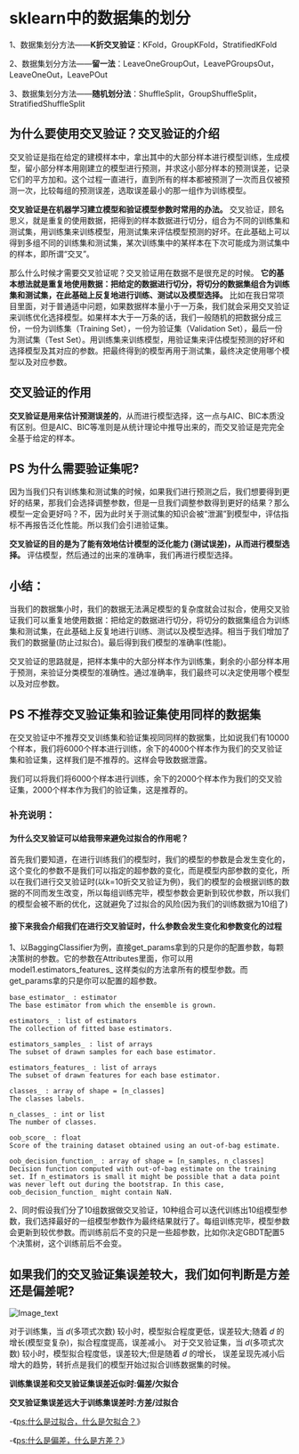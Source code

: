 # sklearn中的数据集的划分

1、数据集划分方法——__K折交叉验证__：KFold，GroupKFold，StratifiedKFold

2、数据集划分方法——__留一法__：LeaveOneGroupOut，LeavePGroupsOut，LeaveOneOut，LeavePOut

3、数据集划分方法——__随机划分法__：ShuffleSplit，GroupShuffleSplit，StratifiedShuffleSplit



## 为什么要使用交叉验证？交叉验证的介绍

交叉验证是指在给定的建模样本中，拿出其中的大部分样本进行模型训练，生成模型，留小部分样本用刚建立的模型进行预测，并求这小部分样本的预测误差，记录它们的平方加和。这个过程一直进行，直到所有的样本都被预测了一次而且仅被预测一次，比较每组的预测误差，选取误差最小的那一组作为训练模型。


__交叉验证是在机器学习建立模型和验证模型参数时常用的办法。__ 交叉验证，顾名思义，就是重复的使用数据，把得到的样本数据进行切分，组合为不同的训练集和测试集，用训练集来训练模型，用测试集来评估模型预测的好坏。在此基础上可以得到多组不同的训练集和测试集，某次训练集中的某样本在下次可能成为测试集中的样本，即所谓“交叉”。　

那么什么时候才需要交叉验证呢？交叉验证用在数据不是很充足的时候。 __它的基本想法就是重复地使用数据：把给定的数据进行切分，将切分的数据集组合为训练集和测试集，在此基础上反复地进行训练、测试以及模型选择。__ 比如在我日常项目里面，对于普通适中问题，如果数据样本量小于一万条，我们就会采用交叉验证来训练优化选择模型。如果样本大于一万条的话，我们一般随机的把数据分成三份，一份为训练集（Training Set），一份为验证集（Validation Set），最后一份为测试集（Test Set）。用训练集来训练模型，用验证集来评估模型预测的好坏和选择模型及其对应的参数。把最终得到的模型再用于测试集，最终决定使用哪个模型以及对应参数。



## 交叉验证的作用

__交叉验证是用来估计预测误差的__，从而进行模型选择，这一点与AIC、BIC本质没有区别。但是AIC、BIC等准则是从统计理论中推导出来的，而交叉验证是完完全全基于给定的样本。


## PS 为什么需要验证集呢?

因为当我们只有训练集和测试集的时候，如果我们进行预测之后，我们想要得到更好的结果，那我们会选择调整参数，但是一旦我们调整参数得到更好的结果？那么模型一定会更好吗？不，因为此时关于测试集的知识会被“泄漏”到模型中，评估指标不再报告泛化性能。所以我们会引进验证集。


__交叉验证的目的是为了能有效地估计模型的泛化能力 (测试误差)，从而进行模型选择。__ 评估模型，然后通过的出来的准确率，我们再进行模型选择。

## 小结：

当我们的数据集小时，我们的数据无法满足模型的复杂度就会过拟合，使用交叉验证我们可以重复地使用数据：把给定的数据进行切分，将切分的数据集组合为训练集和测试集，在此基础上反复地进行训练、测试以及模型选择。相当于我们增加了我们的数据量(防止过拟合)。最后得到我们模型的准确率(性能)。

交叉验证的思路就是，把样本集中的大部分样本作为训练集，剩余的小部分样本用于预测，来验证分类模型的准确性。通过准确率，我们最终可以决定使用哪个模型以及对应参数。

## PS 不推荐交叉验证集和验证集使用同样的数据集

在交叉验证中不推荐交叉训练集和验证集视同同样的数据集，比如说我们有10000个样本，我们将6000个样本进行训练，余下的4000个样本作为我们的交叉验证集和验证集，这样我们是不推荐的。这样会导致数据泄露。

我们可以将我们将6000个样本进行训练，余下的2000个样本作为我们的交叉验证集，2000个样本作为我们的验证集，这是推荐的。

### 补充说明：

#### 为什么交叉验证可以给我带来避免过拟合的作用呢？

首先我们要知道，在进行训练我们的模型时，我们的模型的参数是会发生变化的，这个变化的参数不是我们可以指定的超参数的变化，而是模型内部参数的变化，所以在我们进行交叉验证时(以k=10折交叉验证为例)，我们的模型的会根据训练的数据的不同而发生改变，所以每组训练完毕，模型参数会更新到较优参数，所以我们的模型会被不断的优化，这就避免了过拟合的风险(因为我们的训练数据为10组了)

#### 接下来我会介绍我们在进行交叉验证时，什么参数会发生变化和参数变化的过程

1、以BaggingClassifier为例，直接get_params拿到的只是你的配置参数，每颗决策树的参数。它的参数在Attributes里面，你可以用model1.estimators_features_ 这样类似的方法拿所有的模型参数。而get_params拿的只是你可以配置的超参数。

    base_estimator_ : estimator
    The base estimator from which the ensemble is grown.

    estimators_ : list of estimators
    The collection of fitted base estimators.

    estimators_samples_ : list of arrays
    The subset of drawn samples for each base estimator.

    estimators_features_ : list of arrays
    The subset of drawn features for each base estimator.

    classes_ : array of shape = [n_classes]
    The classes labels.

    n_classes_ : int or list
    The number of classes.

    oob_score_ : float
    Score of the training dataset obtained using an out-of-bag estimate.

    oob_decision_function_ : array of shape = [n_samples, n_classes]
    Decision function computed with out-of-bag estimate on the training set. If n_estimators is small it might be possible that a data point was never left out during the bootstrap. In this case, oob_decision_function_ might contain NaN.


2、同时假设我们分了10组数据做交叉验证，10种组合可以迭代训练出10组模型参数，我们选择最好的一组模型参数作为最终结果就行了。每组训练完毕，模型参数会更新到较优参数。而训练前后不变的只是一些超参数，比如你决定GBDT配置5个决策树，这个训练前后不会变。



## 如果我们的交叉验证集误差较大，我们如何判断是方差还是偏差呢?

![Image_text](https://raw.githubusercontent.com/OneStepAndTwoSteps/data_mining_analysis/master/static/%E6%96%B9%E5%B7%AE%E3%80%81%E5%81%8F%E5%B7%AE/2.png)

对于训练集，当 𝑑(多项式次数) 较小时，模型拟合程度更低，误差较大;随着 𝑑 的增长(模型变复杂)，拟合程度提高，误差减小。 
对于交叉验证集，当 𝑑(多项式次数) 较小时，模型拟合程度低，误差较大;但是随着 𝑑 的增长， 误差呈现先减小后增大的趋势，转折点是我们的模型开始过拟合训练数据集的时候。 


__训练集误差和交叉验证集误差近似时:偏差/欠拟合__

__交叉验证集误差远大于训练集误差时:方差/过拟合__ 


-《[ps:什么是过拟合，什么是欠拟合？](https://github.com/OneStepAndTwoSteps/data_mining_analysis/blob/master/%E6%9C%BA%E5%99%A8%E5%AD%A6%E4%B9%A0/%E8%BF%87%E6%8B%9F%E5%90%88%E5%92%8C%E6%AC%A0%E6%8B%9F%E5%90%88.md)》


-《[ps:什么是偏差，什么是方差？](https://github.com/OneStepAndTwoSteps/data_mining_analysis/blob/master/%E6%96%B9%E5%B7%AE%E3%80%81%E5%81%8F%E5%B7%AE/readme.md)》

